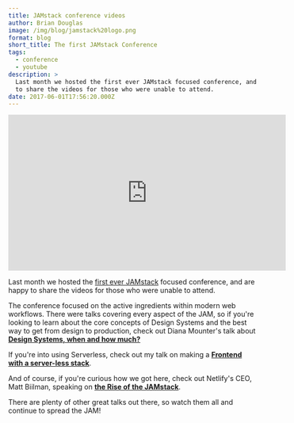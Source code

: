 ```yaml
---
title: JAMstack conference videos
author: Brian Douglas
image: /img/blog/jamstack%20logo.png
format: blog
short_title: The first JAMstack Conference
tags:
  - conference
  - youtube
description: >
  Last month we hosted the first ever JAMstack focused conference, and are happy
  to share the videos for those who were unable to attend.
date: 2017-06-01T17:56:20.000Z
---
```

<iframe width="560" height="315" src="https://www.youtube.com/embed/uWTMEDEPw8c" frameborder="0" allowfullscreen></iframe>

Last month we hosted the [first ever JAMstack](http://activeingredients.info/) focused conference, and are happy to share the videos for those who were unable to attend.

The conference focused on the active ingredients within modern web workflows. There were talks covering every aspect of the JAM, so if you're looking to learn about the core concepts of Design Systems and the best way to get from design to production, check out Diana Mounter's talk about [**Design Systems, when and how much?**](https://www.youtube.com/watch?v=Hx02SaL_IH0&list=PLzlG0L9jlhEOwdVv4nJZW6c_MCLbmfs4z&index=10)

If you're into using Serverless, check out my talk on making a [**Frontend with a server-less stack**](https://www.youtube.com/watch?v=XpveOehxvoM&list=PLzlG0L9jlhEOwdVv4nJZW6c_MCLbmfs4z&index=1).

And of course, if you're curious how we got here, check out Netlify's CEO, Matt Biilman, speaking on [**the Rise of the JAMstack**](https://www.youtube.com/watch?v=uWTMEDEPw8c). 

There are plenty of other great talks out there, so watch them all and continue to spread the JAM!



